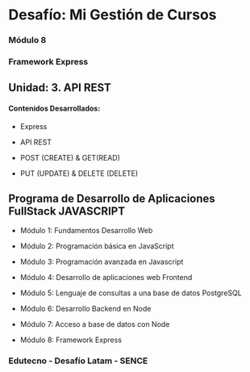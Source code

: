 # Desafío: Mi Gestión de Cursos

### Módulo 8
### Framework Express

## Unidad: 3. API REST

#### Contenidos Desarrollados:

- Express

- API REST

- POST (CREATE) & GET(READ)

- PUT (UPDATE) & DELETE (DELETE)



## Programa de Desarrollo de Aplicaciones FullStack JAVASCRIPT

- Módulo 1: Fundamentos Desarrollo Web

- Módulo 2: Programación básica en JavaScript

- Módulo 3: Programación avanzada en Javascript

- Módulo 4: Desarrollo de aplicaciones web Frontend

- Módulo 5: Lenguaje de consultas a una base de datos PostgreSQL

- Módulo 6: Desarrollo Backend en Node

- Módulo 7: Acceso a base de datos con Node

- Módulo 8: Framework Express


### Edutecno - Desafío Latam - SENCE